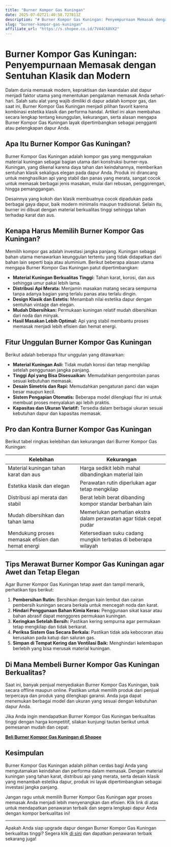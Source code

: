 ```yaml
---
title: "Burner Kompor Gas Kuningan"
date: 2025-07-02T21:40:58.727811Z
description: "# Burner Kompor Gas Kuningan: Penyempurnaan Memasak dengan Sentuhan Klasik dan Modern..."
slug: "burner-kompor-gas-kuningan"
affiliate_url: "https://s.shopee.co.id/7V44C68VX2"
---
```

# Burner Kompor Gas Kuningan: Penyempurnaan Memasak dengan Sentuhan Klasik dan Modern

Dalam dunia memasak modern, kepraktisan dan keandalan alat dapur menjadi faktor utama yang menentukan pengalaman memasak Anda sehari-hari. Salah satu alat yang wajib dimiliki di dapur adalah kompor gas, dan saat ini, Burner Kompor Gas Kuningan menjadi pilihan favorit karena kombinasi estetika klasik dan performa handal. Artikel ini akan membahas secara lengkap tentang keunggulan, kekurangan, serta alasan mengapa Burner Kompor Gas Kuningan layak dipertimbangkan sebagai pengganti atau pelengkapan dapur Anda.

## Apa Itu Burner Kompor Gas Kuningan?

Burner Kompor Gas Kuningan adalah kompor gas yang menggunakan material kuningan sebagai bagian utama dari konstruksi burner-nya. Kuningan, yang dikenal karena daya tahan dan keindahannya, memberikan sentuhan klasik sekaligus elegan pada dapur Anda. Produk ini dirancang untuk menghasilkan api yang stabil dan panas yang merata, sangat cocok untuk memasak berbagai jenis masakan, mulai dari rebusan, penggorengan, hingga pemanggangan.

Desainnya yang kokoh dan klasik membuatnya cocok dipadukan pada berbagai gaya dapur, baik modern minimalis maupun tradisional. Selain itu, burner ini dibuat dengan material berkualitas tinggi sehingga tahan terhadap karat dan aus.

## Kenapa Harus Memilih Burner Kompor Gas Kuningan?

Memilih kompor gas adalah investasi jangka panjang. Kuningan sebagai bahan utama menawarkan keunggulan tertentu yang tidak didapatkan dari bahan lain seperti baja atau aluminium. Berikut beberapa alasan utama mengapa Burner Kompor Gas Kuningan patut dipertimbangkan:

- **Material Kuningan Berkualitas Tinggi:** Tahan karat, korosi, dan aus sehingga umur pakai lebih lama.
- **Distribusi Api Merata:** Menjamin masakan matang secara sempurna tanpa adanya bagian yang terlalu panas atau terlalu dingin.
- **Design Klasik dan Estetis:** Menambah nilai estetika dapur dengan sentuhan vintage dan elegan.
- **Mudah Dibersihkan:** Permukaan kuningan relatif mudah dibersihkan dari noda dan minyak.
- **Hasil Masakan Lebih Optimal:** Api yang stabil membantu proses memasak menjadi lebih efisien dan hemat energi.

## Fitur Unggulan Burner Kompor Gas Kuningan

Berikut adalah beberapa fitur unggulan yang ditawarkan:

- **Material Kuningan Asli:** Tidak mudah korosi dan tetap mengkilap setelah penggunaan jangka panjang.
- **Tinggi Api yang Bisa Disesuaikan:** Memudahkan pengontrolan panas sesuai kebutuhan memasak.
- **Desain Simetris dan Rapi:** Memudahkan pengaturan panci dan wajan besar maupun kecil.
- **Sistem Pengapian Otomatis:** Beberapa model dilengkapi fitur ini untuk membuat proses menyalakan api lebih praktis.
- **Kapasitas dan Ukuran Variatif:** Tersedia dalam berbagai ukuran sesuai kebutuhan dapur dan kapasitas memasak.

## Pro dan Kontra Burner Kompor Gas Kuningan

Berikut tabel ringkas kelebihan dan kekurangan dari Burner Kompor Gas Kuningan:

| Kelebihan                                    | Kekurangan                               |
|----------------------------------------------|------------------------------------------|
| Material kuningan tahan karat dan aus       | Harga sedikit lebih mahal dibandingkan material lain |
| Estetika klasik dan elegan                  | Perawatan rutin diperlukan agar tetap mengkilap |
| Distribusi api merata dan stabil            | Berat lebih berat dibanding kompor standar berbahan lain |
| Mudah dibersihkan dan tahan lama            | Memerlukan perhatian ekstra dalam perawatan agar tidak cepat pudar |
| Mendukung proses memasak efisien dan hemat energi | Ketersediaan suku cadang mungkin terbatas di beberapa wilayah |

## Tips Merawat Burner Kompor Gas Kuningan agar Awet dan Tetap Elegan

Agar Burner Kompor Gas Kuningan tetap awet dan tampil menarik, perhatikan tips berikut:

1. **Pembersihan Rutin:** Bersihkan dengan kain lembut dan cairan pembersih kuningan secara berkala untuk mencegah noda dan karat.
2. **Hindari Penggunaan Bahan Kimia Keras:** Penggunaan sikat kasar atau bahan abrasif dapat menggores permukaan kuningan.
3. **Keringkan Setelah Bersih:** Pastikan kering sempurna agar permukaan tetap mengkilap dan tidak berkarat.
4. **Periksa Sistem Gas Secara Berkala:** Pastikan tidak ada kebocoran atau kerusakan pada katup dan saluran gas.
5. **Simpan di Tempat Kering dan Ventilasi Baik:** Menghindari kelembapan berlebih yang bisa merusak material kuningan.

## Di Mana Membeli Burner Kompor Gas Kuningan Berkualitas?

Saat ini, banyak penjual menyediakan Burner Kompor Gas Kuningan, baik secara offline maupun online. Pastikan untuk memilih produk dari penjual terpercaya dan produk yang dilengkapi garansi. Anda juga dapat menemukan berbagai model dan ukuran yang sesuai dengan kebutuhan dapur Anda.

Jika Anda ingin mendapatkan Burner Kompor Gas Kuningan berkualitas tinggi dengan harga kompetitif, silakan kunjungi tautan berikut untuk pemesanan mudah dan cepat:

[**Beli Burner Kompor Gas Kuningan di Shopee**](https://s.shopee.co.id/7V44C68VX2)

## Kesimpulan

Burner Kompor Gas Kuningan adalah pilihan cerdas bagi Anda yang mengutamakan keindahan dan performa dalam memasak. Dengan material kuningan yang tahan karat, distribusi api yang merata, serta desain klasik yang menambah estetika dapur, produk ini layak dipertimbangkan sebagai investasi jangka panjang.

Jangan ragu untuk memilih Burner Kompor Gas Kuningan agar proses memasak Anda menjadi lebih menyenangkan dan efisien. Klik link di atas untuk mendapatkan penawaran terbaik dan segera lengkapi dapur Anda dengan kompor berkualitas ini!

---

Apakah Anda siap upgrade dapur dengan Burner Kompor Gas Kuningan berkualitas tinggi? Segera klik [di sini](https://s.shopee.co.id/7V44C68VX2) dan dapatkan penawaran terbaik sekarang juga!